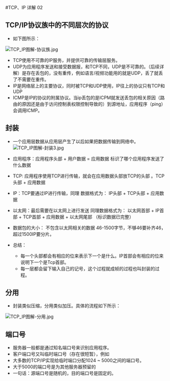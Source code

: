 #TCP、IP 详解 02
## TCP/IP协议族中的不同层次的协议
- 如下图所示：

![TCP_IP图解-协议族.jpg](https://i.loli.net/2020/02/09/fzpIMUAmjrFtY4E.jpg)

- TCP使用不可靠的IP服务，并提供可靠的传输层服务。
- UDP为应用程序发送和接受数据报，和TCP不同，UDP是不可靠的。（后续详解）是存在丢包的，没有重传，例如语言/视频功能用的就是UDP，丢了就丢了不需要在重传。
- IP是网络层上的主要协议，同时被TCP和UDP使用，IP往上的协议只有TCP和UDP
- ICMP是IP的协议的附属协议。当ip丢包的是ICPM就发送丢包的相关原因（路由的原因还是由于访问控制表权限控制导致的）到源地址，应用程序（ping）会调用ICMP。

## 封装
- 一个应用层数据从应用层产生了以后如果把数据传输到网络中。
![TCP_IP图解-封装3.jpg](https://i.loli.net/2020/02/09/FsuWTfKyR8SDO3i.jpg)

- 应用程序：应用程序头部 +  用户数据  = 应用数据 标识了哪个应用程序发送了什么数据
- TCP: 应用程序使用TCP进行传输，就会在应用数据头部放TCP的头部 。TCP头部 + 应用数据
- IP：TCP要通过IP进行传输，同理 数据格式为： IP头部 + TCP头部 +  应用数据
- 以太网：最后需要在以太网上进行发送 同理数据格式为： 以太网首部 + IP首部 + TCP首部 + 应用数据 + 以太网尾部 （标识数据已完整）
- 数据包的大小： 不包含以太网相关的数据 46-1500字节，不够46要补齐46，超过1500IP要分片。
- 总结：
    - 每一个头部都会有相应的位来表示下一个是什么。IP首部会有相应的位来说明下一个是Tcp首部。
    - 每一层都会留下输入自己的记号，这个过程就成帧的过程也叫封装的过程。

## 分用
- 封装类似压缩，分用类似加压。具体的流程如下所示：

![TCP_IP图解-分用.jpg](https://i.loli.net/2020/02/09/wsPXYMHLiC4eAjT.jpg)

## 端口号
- 服务器一般都是通过知名端口号来识别应用程序。
- 客户端口号又叫临时端口号（存在很短暂），例如
- 大多数的TCP/IP实现给临时端口分配1024 ~ 5000之间的端口号。
- 大于5000的端口号是为其他服务器预留的
- 一句话：源端口号是随机的，目的端口号是固定的。





